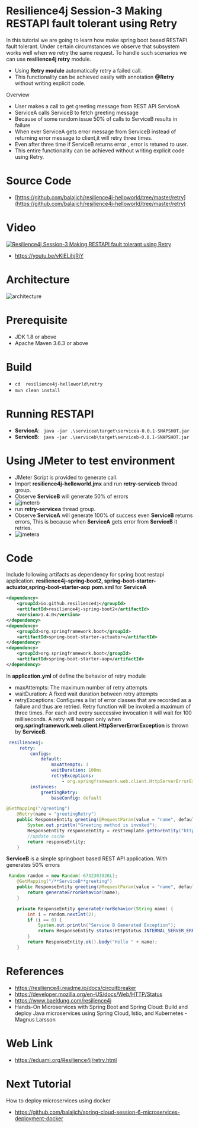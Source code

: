 # Resilience4j Session-3  Making RESTAPI fault tolerant using Retry 
In  this tutorial we are going to learn how make spring boot based RESTAPI fault tolerant. Under certain circumstances we 
observe that subsystem works well when we retry the same request. To handle such scenarios we can use **resilience4j retry**
module.
- Using **Retry module** automatically retry a failed call.
- This functionality can be achieved easily with annotation **@Retry** without writing explicit code. 

Overview
- User makes a call to get greeting message from  REST API ServiceA
- ServiceA calls ServiceB to fetch greeting message
- Because of some random issue 50% of calls to ServiceB results in failure
- When ever ServiceA gets error message from ServiceB instead of returning error message to client,it will retry three times.
- Even after three time if ServiceB returns error , error is retuned to user.
- This entire functionality can be achieved without writing explicit code using Retry. 
# Source Code 
- [https://github.com/balajich/resilience4j-helloworld/tree/master/retry](https://github.com/balajich/resilience4j-helloworld/tree/master/retry) 
# Video
[![Resilience4j Session-3  Making RESTAPI fault tolerant using Retry](https://img.youtube.com/vi/vKIELihjRjY/0.jpg)](https://www.youtube.com/watch?v=vKIELihjRjY)
- https://youtu.be/vKIELihjRjY 
# Architecture
![architecture](retry-architecture.png "architecture")
# Prerequisite
- JDK 1.8 or above
- Apache Maven 3.6.3 or above
# Build
- ``` cd  resilience4j-helloworld\retry ```
- ``` mvn clean install ```

# Running RESTAPI
- **ServiceA**: ```  java -jar .\servicea\target\servicea-0.0.1-SNAPSHOT.jar  ```
- **ServiceB**: ```  java -jar .\serviceb\target\serviceb-0.0.1-SNAPSHOT.jar  ```

# Using JMeter to test environment
- JMeter Script is provided to generate call.
- Import **resilience4j-helloworld.jmx** and run **retry-serviceb** thread group.
- Observe **ServiceB** will generate 50% of errors
- ![jmeterb](retry-jmeterb.png "jmeterb")
- run **retry-servicea** thread group.
- Observe **ServiceA** will generate 100% of success even **ServiceB** returns errors, This is because when **ServiceA** gets error
from **ServiceB** it retries.
- ![jmetera](retry-jmetera.png "jmetera")
# Code
Include following artifacts as dependency for spring boot restapi application. **resilience4j-spring-boot2,
spring-boot-starter-actuator,spring-boot-starter-aop**
**pom.xml** for **ServiceA** 
```xml
<dependency>
    <groupId>io.github.resilience4j</groupId>
    <artifactId>resilience4j-spring-boot2</artifactId>
    <version>1.4.0</version>
</dependency>
<dependency>
    <groupId>org.springframework.boot</groupId>
    <artifactId>spring-boot-starter-actuator</artifactId>
</dependency>
<dependency>
    <groupId>org.springframework.boot</groupId>
    <artifactId>spring-boot-starter-aop</artifactId>
</dependency>
```
In **application.yml** of define the behavior of retry module
- maxAttempts: The maximum number of retry attempts
- waitDuration: A fixed wait duration between retry attempts
- retryExceptions: Configures a list of error classes that are recorded as a failure and thus are retried.
Retry function will be invoked a maximum of three times. For each and every successive invocation  it will wait for 100
milliseconds. A retry will happen only when  **org.springframework.web.client.HttpServerErrorException** is thrown by **ServiceB**.
```yaml
 resilience4j:
     retry:
         configs:
             default:
                 maxAttempts: 3
                 waitDuration: 100ms
                 retryExceptions:
                     - org.springframework.web.client.HttpServerErrorException
         instances:
             greetingRetry:
                 baseConfig: default
```
```java
@GetMapping("/greeting")
    @Retry(name = "greetingRetry")
    public ResponseEntity greeting(@RequestParam(value = "name", defaultValue = "World") String name) {
        System.out.println("Greeting method is invoked");
        ResponseEntity responseEntity = restTemplate.getForEntity("http://localhost:8081/**ServiceB**greeting?name=" + name, String.class);
        //update cache
        return responseEntity;
    }
```
**ServiceB** is a simple springboot based REST API application. With generates 50% errors
```java
 Random random = new Random(-6732303926L);
    @GetMapping("/**ServiceB**greeting")
    public ResponseEntity greeting(@RequestParam(value = "name", defaultValue = "**ServiceB**") String name) {
        return generateErrorBehavior(name);
    }

    private ResponseEntity generateErrorBehavior(String name) {
        int i = random.nextInt(2);
        if (i == 0) {
            System.out.println("Service B Generated Exception");
            return ResponseEntity.status(HttpStatus.INTERNAL_SERVER_ERROR).body("Service B Generated Exception");
        }
        return ResponseEntity.ok().body("Hello " + name);
    }
``` 


# References
- https://resilience4j.readme.io/docs/circuitbreaker
- https://developer.mozilla.org/en-US/docs/Web/HTTP/Status
- https://www.baeldung.com/resilience4j
- Hands-On Microservices with Spring Boot and Spring Cloud: Build and deploy Java microservices 
using Spring Cloud, Istio, and Kubernetes -Magnus Larsson
# Web Link
- https://eduami.org/Resilience4j/retry.html
# Next Tutorial
How to deploy microservices using docker
- https://github.com/balajich/spring-cloud-session-6-microservices-deployment-docker